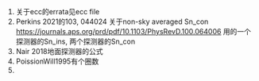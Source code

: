 1. 关于ecc的errata见ecc file
2. Perkins 2021的103, 044024 关于non-sky averaged Sn_con https://journals.aps.org/prd/pdf/10.1103/PhysRevD.100.064006 用的一个探测器的Sn_ins, 两个探测器的Sn_con
3. Nair 2018地面探测器的公式
4. PoissionWill1995有个圈数
5. 
